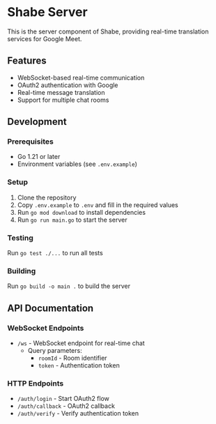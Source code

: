 # Shabe Server

This is the server component of Shabe, providing real-time translation services for Google Meet.

## Features

- WebSocket-based real-time communication
- OAuth2 authentication with Google
- Real-time message translation
- Support for multiple chat rooms

## Development

### Prerequisites

- Go 1.21 or later
- Environment variables (see `.env.example`)

### Setup

1. Clone the repository
2. Copy `.env.example` to `.env` and fill in the required values
3. Run `go mod download` to install dependencies
4. Run `go run main.go` to start the server

### Testing

Run `go test ./...` to run all tests

### Building

Run `go build -o main .` to build the server

## API Documentation

### WebSocket Endpoints

- `/ws` - WebSocket endpoint for real-time chat
  - Query parameters:
    - `roomId` - Room identifier
    - `token` - Authentication token

### HTTP Endpoints

- `/auth/login` - Start OAuth2 flow
- `/auth/callback` - OAuth2 callback
- `/auth/verify` - Verify authentication token
